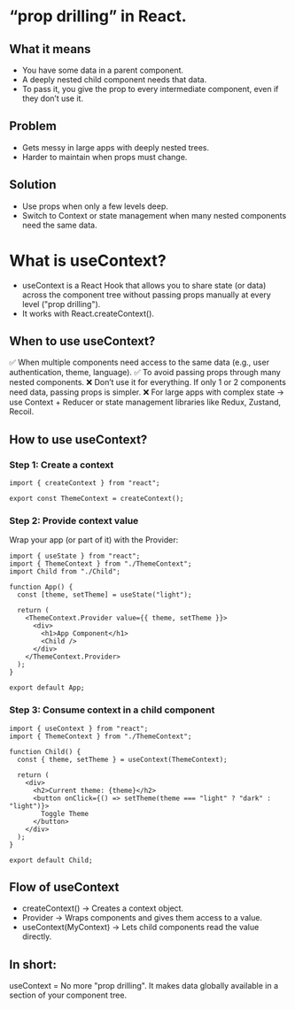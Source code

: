 # “prop drilling” in React.

## What it means
- You have some data in a parent component.
- A deeply nested child component needs that data.
- To pass it, you give the prop to every intermediate component, even if they don’t use it.

## Problem
- Gets messy in large apps with deeply nested trees.
- Harder to maintain when props must change.

## Solution
- Use props when only a few levels deep.
- Switch to Context or state management when many nested components need the same data.

# What is useContext?
- useContext is a React Hook that allows you to share state (or data) across the component tree without passing props manually at every level ("prop drilling").
- It works with React.createContext().

## When to use useContext?

✅ When multiple components need access to the same data (e.g., user authentication, theme, language).
✅ To avoid passing props through many nested components.
❌ Don’t use it for everything. If only 1 or 2 components need data, passing props is simpler.
❌ For large apps with complex state → use Context + Reducer or state management libraries like Redux, Zustand, Recoil.

## How to use useContext?
### Step 1: Create a context
```
import { createContext } from "react";

export const ThemeContext = createContext();
```
### Step 2: Provide context value
Wrap your app (or part of it) with the Provider:
```
import { useState } from "react";
import { ThemeContext } from "./ThemeContext";
import Child from "./Child";

function App() {
  const [theme, setTheme] = useState("light");

  return (
    <ThemeContext.Provider value={{ theme, setTheme }}>
      <div>
        <h1>App Component</h1>
        <Child />
      </div>
    </ThemeContext.Provider>
  );
}

export default App;
```
### Step 3: Consume context in a child component
```
import { useContext } from "react";
import { ThemeContext } from "./ThemeContext";

function Child() {
  const { theme, setTheme } = useContext(ThemeContext);

  return (
    <div>
      <h2>Current theme: {theme}</h2>
      <button onClick={() => setTheme(theme === "light" ? "dark" : "light")}>
        Toggle Theme
      </button>
    </div>
  );
}

export default Child;
```

## Flow of useContext

- createContext() → Creates a context object.
- Provider → Wraps components and gives them access to a value.
- useContext(MyContext) → Lets child components read the value directly.

## In short:
useContext = No more "prop drilling". It makes data globally available in a section of your component tree.
